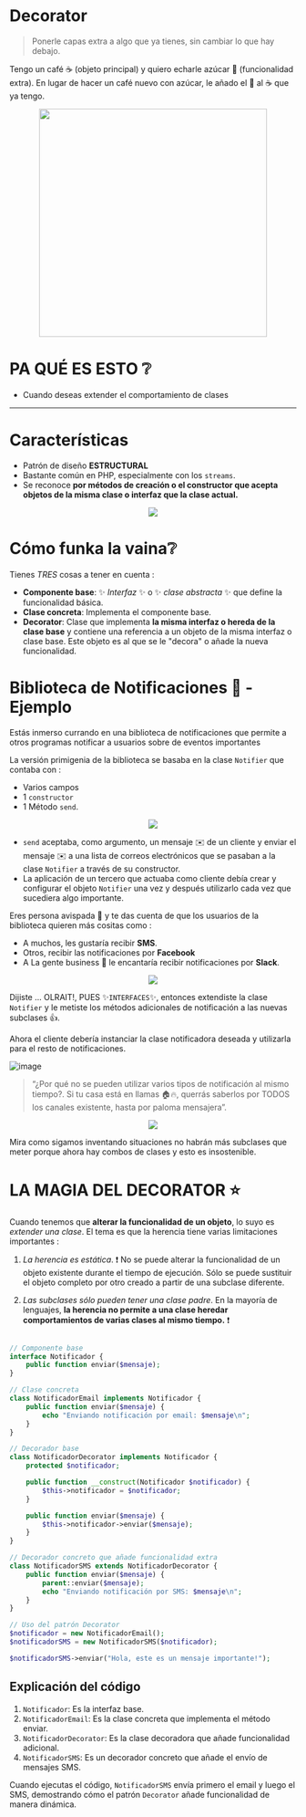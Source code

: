 

# Decorator

> Ponerle capas extra a algo que ya tienes, sin cambiar lo que hay debajo.

Tengo un café ☕ (objeto principal) y quiero echarle azúcar 🧊 (funcionalidad extra). En lugar de hacer un café nuevo con azúcar, le añado el 🧊 al ☕ que ya tengo.

<p align=center>
  <img src="https://github.com/user-attachments/assets/3166bd22-7c4f-48f7-9c2e-48037a5126cc" height="400" />
</p>

# PA QUÉ ES ESTO ❔

- Cuando deseas extender el comportamiento de clases


---

# Características

- Patrón de diseño __ESTRUCTURAL__
- Bastante común en PHP, especialmente con los `streams`.
- Se reconoce __por métodos de creación o el constructor que acepta objetos de la misma clase o interfaz que la clase actual.__


<p align=center>
  <img src="https://github.com/user-attachments/assets/127fb5ab-54c1-44e8-a978-fca226fba6cf" />
</p>


# Cómo funka la vaina❔

Tienes *TRES* cosas a tener en cuenta :

- __Componente base__: ✨ *Interfaz* ✨ o ✨ *clase abstracta* ✨ que define la funcionalidad básica.
- __Clase concreta__: Implementa el componente base.
- __Decorator__: Clase que implementa __la misma interfaz o hereda de la clase base__ y contiene una referencia a un objeto de la misma interfaz o clase base. Este objeto es al que se le "decora" o añade la nueva funcionalidad.


# Biblioteca de Notificaciones 🔔 - Ejemplo


Estás inmerso currando en una biblioteca de notificaciones que permite a otros programas notificar a usuarios sobre de eventos importantes 

La versión primigenia de la biblioteca se basaba en la clase `Notifier` que contaba con :
- Varios campos
- 1 `constructor`
- 1 Método `send`.

<p align=center>
  <img src="https://github.com/user-attachments/assets/423507dc-67ad-4097-9061-b5b826830cd3" />
</p>

- `send` aceptaba, como argumento, un mensaje ✉️ de un cliente y enviar el mensaje ✉️ a una lista de correos electrónicos que se pasaban a la clase `Notifier` a través de su constructor. 
- La aplicación de un tercero que actuaba como cliente debía crear y configurar el objeto `Notifier` una vez y después utilizarlo cada vez que sucediera algo importante.


Eres persona avispada 🐝 y te das cuenta de que los usuarios de la biblioteca quieren más cositas como :

- A muchos, les gustaría recibir __SMS__.
- Otros, recibir las notificaciones por __Facebook__
- A La gente business 💼 le encantaría recibir notificaciones por __Slack__.

<p align=center>
  <img src="https://github.com/user-attachments/assets/be6a9993-362b-4453-9c51-4849fa397266" />
</p>

Dijiste ... OLRAIT!, PUES
✨`INTERFACES`✨, entonces extendiste la clase `Notifier` y le metiste los métodos adicionales de notificación a las nuevas subclases 👍.

Ahora el cliente debería instanciar la clase notificadora deseada y utilizarla para el resto de notificaciones.

![image](https://github.com/user-attachments/assets/3b201612-804c-4430-94e2-7103e692fc11)

> “¿Por qué no se pueden utilizar varios tipos de notificación al mismo tiempo?. 
Si tu casa está en llamas 🏠🔥, querrás saberlos por TODOS los canales existente, hasta por paloma mensajera”.

<p align=center>
  <img src="https://github.com/user-attachments/assets/d3c79f1b-bf68-49c7-9fa1-39eff5c44ddc" />
</p>

Mira como sigamos inventando situaciones no habrán más subclases que meter porque ahora hay combos de clases y esto es insostenible.


# LA MAGIA DEL DECORATOR ⭐

Cuando tenemos que __alterar la funcionalidad de un objeto__, lo suyo es _extender una clase_. El tema es que la herencia tiene varias limitaciones importantes :

1. _La herencia es estática_. ❗ No se puede alterar la funcionalidad de un objeto existente durante el tiempo de ejecución. Sólo se puede sustituir el objeto completo por otro creado a partir de una subclase diferente.

2. _Las subclases sólo pueden tener una clase padre_. En la mayoría de lenguajes, __la herencia no permite a una clase heredar comportamientos de varias clases al mismo tiempo.__ ❗

```php

// Componente base
interface Notificador {
    public function enviar($mensaje);
}

// Clase concreta
class NotificadorEmail implements Notificador {
    public function enviar($mensaje) {
        echo "Enviando notificación por email: $mensaje\n";
    }
}

// Decorador base
class NotificadorDecorator implements Notificador {
    protected $notificador;

    public function __construct(Notificador $notificador) {
        $this->notificador = $notificador;
    }

    public function enviar($mensaje) {
        $this->notificador->enviar($mensaje);
    }
}

// Decorador concreto que añade funcionalidad extra
class NotificadorSMS extends NotificadorDecorator {
    public function enviar($mensaje) {
        parent::enviar($mensaje);
        echo "Enviando notificación por SMS: $mensaje\n";
    }
}

// Uso del patrón Decorator
$notificador = new NotificadorEmail();
$notificadorSMS = new NotificadorSMS($notificador);

$notificadorSMS->enviar("Hola, este es un mensaje importante!");

```

## Explicación del código
1. `Notificador`: Es la interfaz base.
2. `NotificadorEmail`: Es la clase concreta que implementa el método enviar.
3. `NotificadorDecorator`: Es la clase decoradora que añade funcionalidad adicional.
4. `NotificadorSMS`: Es un decorador concreto que añade el envío de mensajes SMS.

Cuando ejecutas el código, `NotificadorSMS` envía primero el email y luego el SMS, demostrando cómo el patrón `Decorator` añade funcionalidad de manera dinámica.
